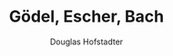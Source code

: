 ---
layout: books
title: Gödel, Escher, Bach
subtitle: 
essential: 
categories: ['computation']
author: ['Douglas Hofstadter']
excerpt: .
external_url: 
---